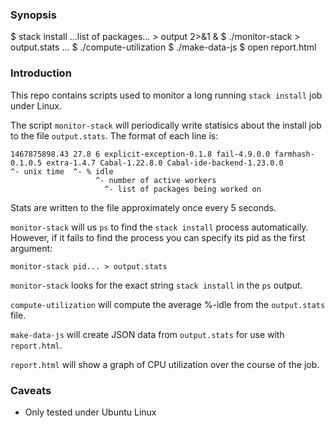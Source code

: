 
### Synopsis

$ stack install ...list of packages... > output 2>&1 &
$ ./monitor-stack > output.stats
...
$ ./compute-utilization
$ ./make-data-js
$ open report.html

### Introduction

This repo contains scripts used to monitor a long running `stack install`
job under Linux.

The script `monitor-stack` will periodically write statisics about the install job to the file `output.stats`. The format of each line is:

    1467875898.43 27.8 6 explicit-exception-0.1.8 fail-4.9.0.0 farmhash-0.1.0.5 extra-1.4.7 Cabal-1.22.8.0 Cabal-ide-backend-1.23.0.0
    ^- unix time  ^- % idle
                       ^- number of active workers
                         ^- list of packages being worked on

Stats are written to the file approximately once every 5 seconds.

`monitor-stack` will us `ps` to find the `stack install` process automatically.
However, if it fails to find the process you can specify its pid as the first argument:

    monitor-stack pid... > output.stats

`monitor-stack` looks for the exact string `stack install` in the `ps` output.

`compute-utilization` will compute the average %-idle from the `output.stats` file.

`make-data-js` will create JSON data from `output.stats` for use with `report.html`.

`report.html` will show a graph of CPU utilization over the course of the job.

### Caveats

- Only tested under Ubuntu Linux

